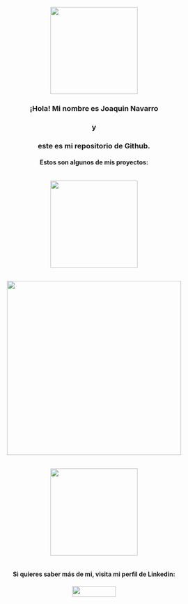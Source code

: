 <p align="center">
  <img src="https://github.com/jnavarromarti/images/blob/main/img1.jpeg" width="200" align="center">
</p>
<p align="center">
<h3 align="center">¡Hola! Mi nombre es Joaquin Navarro <br></h3>
<h3 align="center">y <br></h3>
 <h3 align="center">este es mi repositorio de Github.</h3>
</p>
<p align="center">
 <h4 align="center">Estos son algunos de mis proyectos: <br></h4>
</p>
<p align="center">
  <img src="https://github.com/jnavarromarti/images/blob/main/img2.png" width="200" align="center" style="padding:3%"><img src="https://github.com/jnavarromarti/images/blob/main/img3.png" width="400" align="center" style="padding:3%"><img src="https://github.com/jnavarromarti/images/blob/main/img4.png" width="200" align="center" style="padding:3%">
  </p>
  <p align="center">
  <h4 align="center">Si quieres saber más de mi, visita mi perfil de Linkedin: <br></h4>
  </p>
  <p align="center">
<a href="https://www.linkedin.com/in/ximo-navarro-mart%C3%AD-823995214/" align="center" ><img src ="https://upload.wikimedia.org/wikipedia/commons/thumb/a/aa/LinkedIn_2021.svg/1920px-LinkedIn_2021.svg.png" height="25px" width="100px"></a>
  </p>
